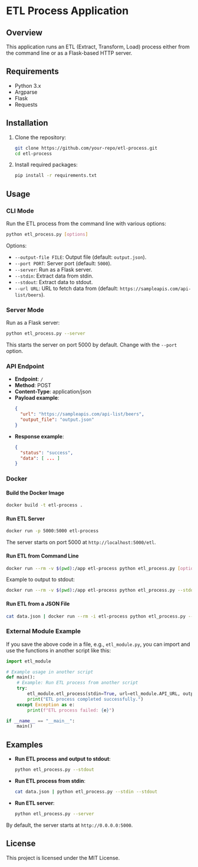 # ETL Process Application

## Overview
This application runs an ETL (Extract, Transform, Load) process either from the command line or as a Flask-based HTTP server.

## Requirements
- Python 3.x
- Argparse
- Flask
- Requests

## Installation
1. Clone the repository:
   ```bash
   git clone https://github.com/your-repo/etl-process.git
   cd etl-process
   ```
2. Install required packages:
   ```bash
   pip install -r requirements.txt
   ```

## Usage

### CLI Mode

Run the ETL process from the command line with various options:

```bash
python etl_process.py [options]
```

Options:
- `--output-file FILE`: Output file (default: `output.json`).
- `--port PORT`: Server port (default: `5000`).
- `--server`: Run as a Flask server.
- `--stdin`: Extract data from stdin.
- `--stdout`: Extract data to stdout.
- `--url URL`: URL to fetch data from (default: `https://sampleapis.com/api-list/beers`).

### Server Mode

Run as a Flask server:

```bash
python etl_process.py --server
```
This starts the server on port 5000 by default. Change with the `--port` option.

### API Endpoint

- **Endpoint**: `/`
- **Method**: POST
- **Content-Type**: application/json
- **Payload example**:
  ```json
  {
    "url": "https://sampleapis.com/api-list/beers",
    "output_file": "output.json"
  }
  ```
- **Response example**:
  ```json
  {
    "status": "success",
    "data": [ ... ]
  }
  ```

### Docker

#### Build the Docker Image

```bash
docker build -t etl-process .
```

#### Run ETL Server

```bash
docker run -p 5000:5000 etl-process
```
The server starts on port 5000 at `http://localhost:5000/etl`.

#### Run ETL from Command Line

```bash
docker run --rm -v $(pwd):/app etl-process python etl_process.py [options]
```

Example to output to stdout:
```bash
docker run --rm -v $(pwd):/app etl-process python etl_process.py --stdout
```

#### Run ETL from a JSON File

```bash
cat data.json | docker run --rm -i etl-process python etl_process.py --stdin --stdout
```

### External Module Example

If you save the above code in a file, e.g., `etl_module.py`, you can import and use the functions in another script like this:

```python
import etl_module

# Example usage in another script
def main():
    # Example: Run ETL process from another script
    try:
        etl_module.etl_process(stdin=True, url=etl_module.API_URL, output_file='other_output.json', stdout=False)
        print("ETL process completed successfully.")
    except Exception as e:
        print(f"ETL process failed: {e}")

if __name__ == "__main__":
    main()
```

## Examples

- **Run ETL process and output to stdout**:
  ```bash
  python etl_process.py --stdout
  ``` 

- **Run ETL process from stdin**:
  ```bash
  cat data.json | python etl_process.py --stdin --stdout
  ```

- **Run ETL server**:
  ```bash
  python etl_process.py --server
  ```

By default, the server starts at `http://0.0.0.0:5000`.

## License
This project is licensed under the MIT License.
